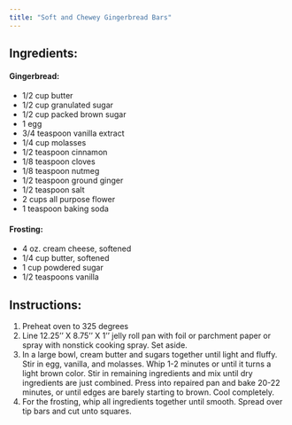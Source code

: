 ```yaml
---
title: "Soft and Chewey Gingerbread Bars" 
---
```


## Ingredients:

#### Gingerbread:

- 1/2 cup butter
- 1/2 cup granulated sugar
- 1/2 cup packed brown sugar
- 1 egg
- 3/4 teaspoon vanilla extract
- 1/4 cup molasses
- 1/2 teaspoon cinnamon
- 1/8 teaspoon cloves
- 1/8 teaspoon nutmeg
- 1/2 teaspoon ground ginger
- 1/2 teaspoon salt
- 2 cups all purpose flower
- 1 teaspoon baking soda

#### Frosting:

- 4 oz. cream cheese, softened
- 1/4 cup butter, softened
- 1 cup powdered sugar
- 1/2 teaspoons vanilla

## Instructions:

1. Preheat oven to 325 degrees
2. Line 12.25’’ X 8.75’’ X 1’’ jelly roll pan with foil or parchment paper or spray with nonstick
cooking spray. Set aside.
3. In a large bowl, cream butter and sugars together until light and fluffy. Stir in egg, vanilla, and
molasses. Whip 1-2 minutes or until it turns a light brown color. Stir in remaining ingredients
and mix until dry ingredients are just combined. Press into repaired pan and bake 20-22
minutes, or until edges are barely starting to brown. Cool completely.
4. For the frosting, whip all ingredients together until smooth. Spread over tip bars and cut unto
squares.
